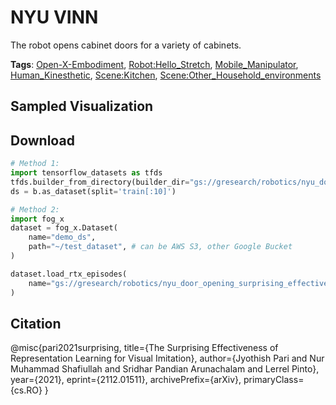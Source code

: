 # NYU VINN

The robot opens cabinet doors for a variety of cabinets.

**Tags**: [Open-X-Embodiment](./pages/tags/Open-X-Embodiment.md), [Robot:Hello_Stretch](./pages/tags/Robot:Hello_Stretch.md), [Mobile_Manipulator](./pages/tags/Mobile_Manipulator.md), [Human_Kinesthetic](./pages/tags/Human_Kinesthetic.md), [Scene:Kitchen](./pages/tags/Scene:Kitchen.md), [Scene:Other_Household_environments](./pages/tags/Scene:Other_Household_environments.md)

## Sampled Visualization



## Download


```python
# Method 1: 
import tensorflow_datasets as tfds
tfds.builder_from_directory(builder_dir="gs://gresearch/robotics/nyu_door_opening_surprising_effectiveness/0.1.0")
ds = b.as_dataset(split='train[:10]')

# Method 2:
import fog_x
dataset = fog_x.Dataset(
    name="demo_ds",
    path="~/test_dataset", # can be AWS S3, other Google Bucket
)  

dataset.load_rtx_episodes(
    name="gs://gresearch/robotics/nyu_door_opening_surprising_effectiveness/0.1.0",
)
```


## Citation

@misc{pari2021surprising,
    title={The Surprising Effectiveness of Representation Learning for Visual Imitation}, 
    author={Jyothish Pari and Nur Muhammad Shafiullah and Sridhar Pandian Arunachalam and Lerrel Pinto},
    year={2021},
    eprint={2112.01511},
    archivePrefix={arXiv},
    primaryClass={cs.RO}
}
